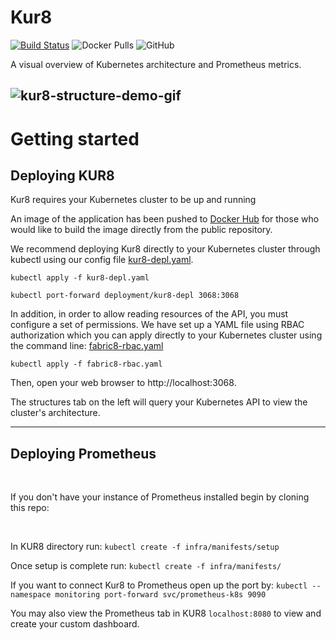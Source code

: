 # Kur8
[![Build Status](https://travis-ci.com/oslabs-beta/Kur8.svg?branch=dev)](https://travis-ci.com/oslabs-beta/Kur8)
![Docker Pulls](https://img.shields.io/docker/pulls/kur8/dashboard)
![GitHub](https://img.shields.io/github/license/oslabs-beta/Kur8)

A visual overview of Kubernetes architecture and Prometheus metrics.

![kur8-structure-demo-gif](https://github.com/oslabs-beta/Kur8/blob/dev/kur8-structures-demo.gif)
---

# Getting started

## Deploying KUR8

Kur8 requires your Kubernetes cluster to be up and running

An image of the application has been pushed to [Docker Hub](https://hub.docker.com/repository/docker/kur8/dashboard) for those who would like to build the image directly from the public repository.

We recommend deploying Kur8 directly to your Kubernetes cluster through kubectl using our config file [kur8-depl.yaml](https://github.com/oslabs-beta/Kur8/blob/dev/infra/k8s/kur8-depl.yaml).

`kubectl apply -f kur8-depl.yaml`

`kubectl port-forward deployment/kur8-depl 3068:3068`

In addition, in order to allow reading resources of the API, you must configure a set of permissions. We have set up a YAML file using RBAC authorization which you can apply directly to your Kubernetes cluster using the command line: [fabric8-rbac.yaml](https://github.com/oslabs-beta/Kur8/blob/dev/infra/k8s/fabric8-rbac.yaml)

`kubectl apply -f fabric8-rbac.yaml`

Then, open your web browser to http://localhost:3068.

The structures tab on the left will query your Kubernetes API to view the cluster's architecture.

---

## Deploying Prometheus

<br/>

If you don't have your instance of Prometheus installed begin by cloning this repo:

<br/>

In KUR8 directory run: `kubectl create -f infra/manifests/setup`

Once setup is complete run: `kubectl create -f infra/manifests/`

If you want to connect Kur8 to Prometheus open up the port by: `kubectl --namespace monitoring port-forward svc/prometheus-k8s 9090`

You may also view the Prometheus tab in KUR8 `localhost:8080` to view and create your custom dashboard.
